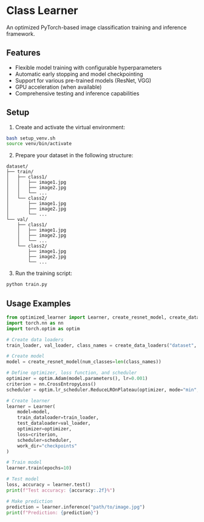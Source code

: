 # Class Learner

An optimized PyTorch-based image classification training and inference framework.

## Features

- Flexible model training with configurable hyperparameters
- Automatic early stopping and model checkpointing
- Support for various pre-trained models (ResNet, VGG)
- GPU acceleration (when available)
- Comprehensive testing and inference capabilities

## Setup

1. Create and activate the virtual environment:

```bash
bash setup_venv.sh
source venv/bin/activate
```

2. Prepare your dataset in the following structure:
```
dataset/
├── train/
│   ├── class1/
│   │   ├── image1.jpg
│   │   ├── image2.jpg
│   │   └── ...
│   └── class2/
│       ├── image1.jpg
│       ├── image2.jpg
│       └── ...
└── val/
    ├── class1/
    │   ├── image1.jpg
    │   ├── image2.jpg
    │   └── ...
    └── class2/
        ├── image1.jpg
        ├── image2.jpg
        └── ...
```

3. Run the training script:

```bash
python train.py
```

## Usage Examples

```python
from optimized_learner import Learner, create_resnet_model, create_data_loaders
import torch.nn as nn
import torch.optim as optim

# Create data loaders
train_loader, val_loader, class_names = create_data_loaders("dataset", batch_size=32)

# Create model
model = create_resnet_model(num_classes=len(class_names))

# Define optimizer, loss function, and scheduler
optimizer = optim.Adam(model.parameters(), lr=0.001)
criterion = nn.CrossEntropyLoss()
scheduler = optim.lr_scheduler.ReduceLROnPlateau(optimizer, mode="min", patience=3)

# Create learner
learner = Learner(
    model=model,
    train_dataloader=train_loader,
    test_dataloader=val_loader,
    optimizer=optimizer,
    loss=criterion,
    scheduler=scheduler,
    work_dir="checkpoints"
)

# Train model
learner.train(epochs=10)

# Test model
loss, accuracy = learner.test()
print(f"Test accuracy: {accuracy:.2f}%")

# Make prediction
prediction = learner.inference("path/to/image.jpg")
print(f"Prediction: {prediction}")
```
